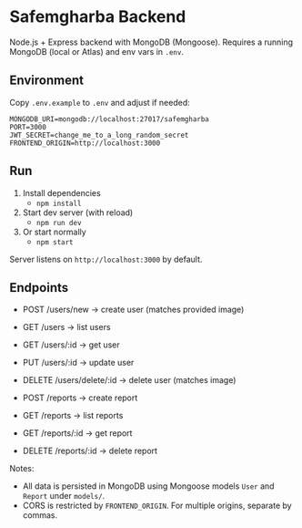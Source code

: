 # Safemgharba Backend

Node.js + Express backend with MongoDB (Mongoose).
Requires a running MongoDB (local or Atlas) and env vars in `.env`.

## Environment

Copy `.env.example` to `.env` and adjust if needed:

```
MONGODB_URI=mongodb://localhost:27017/safemgharba
PORT=3000
JWT_SECRET=change_me_to_a_long_random_secret
FRONTEND_ORIGIN=http://localhost:3000
```

## Run

1. Install dependencies
   - `npm install`
2. Start dev server (with reload)
   - `npm run dev`
3. Or start normally
   - `npm start`

Server listens on `http://localhost:3000` by default.

## Endpoints

- POST /users/new       -> create user (matches provided image)
- GET  /users           -> list users
- GET  /users/:id       -> get user
- PUT  /users/:id       -> update user
- DELETE /users/delete/:id -> delete user (matches image)

- POST /reports        -> create report
- GET  /reports        -> list reports
- GET  /reports/:id    -> get report
- DELETE /reports/:id  -> delete report

Notes:

- All data is persisted in MongoDB using Mongoose models `User` and `Report` under `models/`.
- CORS is restricted by `FRONTEND_ORIGIN`. For multiple origins, separate by commas.
